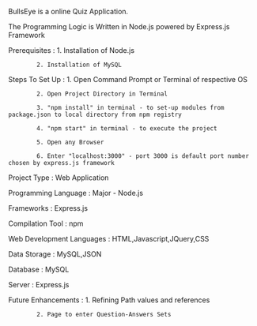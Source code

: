 BullsEye is a online Quiz Application.

The Programming Logic is Written in Node.js powered by Express.js Framework


Prerequisites :
			1. Installation of Node.js 

			2. Installation of MySQL


Steps To Set Up :
			1. Open Command Prompt or Terminal of respective OS

			2. Open Project Directory in Terminal

			3. "npm install" in terminal - to set-up modules from package.json to local directory from npm registry

			4. "npm start" in terminal - to execute the project

			5. Open any Browser

			6. Enter "localhost:3000" - port 3000 is default port number chosen by express.js framework


Project Type : 
			Web Application


Programming Language : 
			Major - Node.js


Frameworks : 
			Express.js


Compilation Tool : 
			npm


Web Development Languages : 
			HTML,Javascript,JQuery,CSS


Data Storage : 
			MySQL,JSON


Database : 
			MySQL


Server : 
			Express.js


Future Enhancements : 
			1. Refining Path values and references 

			2. Page to enter Question-Answers Sets